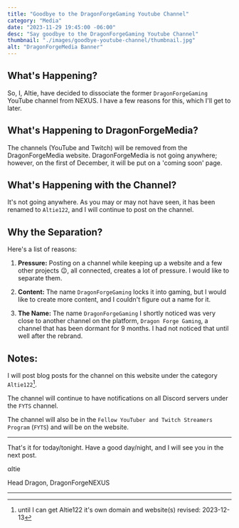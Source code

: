 ```yaml
---
title: "Goodbye to the DragonForgeGaming Youtube Channel"
category: "Media"
date: "2023-11-29 19:45:00 -06:00"
desc: "Say goodbye to the DragonForgeGaming Youtube Channel"
thumbnail: "./images/goodbye-youtube-channel/thumbnail.jpg"
alt: "DragonForgeMedia Banner"
---
```


## **What's Happening?**
So, I, Altie, have decided to dissociate the former `DragonForgeGaming` YouTube channel from NEXUS. I have a few reasons for this, which I'll get to later.

## **What's Happening to DragonForgeMedia?**
The channels (YouTube and Twitch) will be removed from the DragonForgeMedia website. DragonForgeMedia is not going anywhere; however, on the first of December, it will be put on a 'coming soon' page.

## **What's Happening with the Channel?**
It's not going anywhere. As you may or may not have seen, it has been renamed to `Altie122`, and I will continue to post on the channel.

## **Why the Separation?**
Here's a list of reasons:

1. **Pressure:** Posting on a channel while keeping up a website and a few other projects 😉, all connected, creates a lot of pressure. I would like to separate them.
  
2. **Content:** The name `DragonForgeGaming` locks it into gaming, but I would like to create more content, and I couldn't figure out a name for it.
  
3. **The Name:** The name `DragonForgeGaming` I shortly noticed was very close to another channel on the platform, `Dragon Forge Gaming`, a channel that has been dormant for 9 months. I had not noticed that until well after the rebrand.

## **Notes:**
I will post blog posts for the channel on this website under the category `Altie122`[^1].

The channel will continue to have notifications on all Discord servers under the `FYTS` channel.

The channel will also be in the `Fellow YouTuber and Twitch Streamers Program` (`FYTS`) and will be on the website.

---

That's it for today/tonight. Have a good day/night, and I will see you in the next post.

αltie

Head Dragon, DragonForgeNEXUS

---
[^1]: until I can get Altie122 it's own domain and website(s)
revised: 
2023-12-13